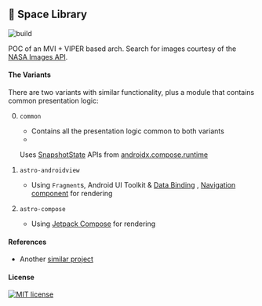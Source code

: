 ## :milky_way: Space Library

![build](https://github.com/drinkthestars/space-library/actions/workflows/android.yml/badge.svg)

POC of an MVI + VIPER based arch. Search for images courtesy of
the [NASA Images API](https://images.nasa.gov/docs/images.nasa.gov_api_docs.pdf).

#### The Variants

There are two variants with similar functionality, plus a module that contains common presentation
logic:

0. `common`
    - Contains all the presentation logic common to both variants
    -
   Uses [SnapshotState](https://cs.android.com/androidx/platform/frameworks/support/+/androidx-main:compose/runtime/runtime/src/commonMain/kotlin/androidx/compose/runtime/SnapshotState.kt;l=17?q=SnapshotSt&sq=&ss=androidx%2Fplatform%2Fframeworks%2Fsupport:compose%2F)
   APIs
   from [androidx.compose.runtime](https://developer.android.com/reference/kotlin/androidx/compose/runtime/package-summary)
3. `astro-androidview`
    - Using `Fragment`s, Android UI Toolkit
      & [Data Binding](https://developer.android.com/topic/libraries/data-binding)
      , [Navigation component](https://developer.android.com/guide/navigation/navigation-getting-started)
      for rendering

2. `astro-compose`
    - Using [Jetpack Compose](https://developer.android.com/jetpack/compose/setup) for rendering

#### References

- Another [similar project](https://github.com/drinkthestars/virtual-date-planner)

#### License

[![MIT license](http://img.shields.io/badge/license-MIT-brightgreen.svg)](http://opensource.org/licenses/MIT)
